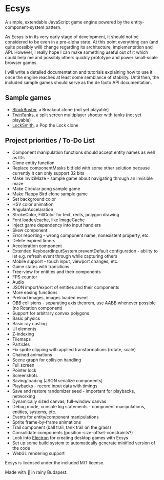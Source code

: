 # Ecsys
A simple, extendable JavaScript game engine powered by the entity-component-system pattern.

As Ecsys is in its very early stage of development, it should not be considered to be even in a pre-alpha state. At this point everything can (and quite possibly will) change regarding its architecture, implementation and API. However, I really hope I can make something useful out of it which could help me and possibly others quickly prototype and power small-scale browser games.

I will write a detailed documentation and tutorials explaining how to use it once the engine reaches at least some semblance of stability. Until then, the included sample games should serve as the de facto API documentation.

## Sample games
- [BlockBuster](https://rawgit.com/attilahorvath/ecsys/master/samples/block_buster/block_buster.html), a Breakout clone (not yet playable)
- [TwinTanks](https://rawgit.com/attilahorvath/ecsys/master/samples/twin_tanks/twin_tanks.html), a split screen multiplayer shooter with tanks (not yet playable)
- [LockSmith](https://rawgit.com/attilahorvath/ecsys/master/samples/lock_smith/lock_smith.html), a Pop the Lock clone

## Project priorities / To-Do List
- Component manipulation functions should accept entity names as well as IDs
- Clone entity function
- Replace componentMasks bitfield with some other solution because currently it can only support 32 bits
- Make InviziMaze - sample game about navigating through an invisible maze
- Make Circular pong sample game
- Make Flappy Bird clone sample game
- Set background color
- HSV color animation
- AngularAccelaration
- StrokeColor, FillColor for text, rects, polygon drawing
- Font loader/cache, like ImageCache
- Inject game dependency into input handlers
- Skew component
- Error reporting - wrong component name, nonexistent property, etc.
- Delete expired timers
- Acceleration component
- Extended KeyboardInputSystem preventDefault configuration - ability to let e.g. refresh event through while capturing others
- Mobile support - touch input, viewport changes, etc.
- Game states with transitions
- Tree-view for entities and their components
- FPS counter
- Audio
- JSON import/export of entities and their components
- More easing functions
- Preload images, images loaded event
- OBB collisions - separating axis theorem, use AABB whenever possible (no Rotation component)
- Support for arbitrary convex polygons
- Basic physics
- Basic ray casting
- UI elements
- Z-indexing
- Tilemaps
- Particles
- Fix sprite clipping with applied transformations (rotate, scale)
- Chained animations
- Scene graph for collision handling
- Full screen
- Pointer lock
- Screenshots
- Saving/loading (JSON serialize components)
- Playbacks - record input data with timings
- Save and restore randomizer seed - important for playbacks, networking
- Dynamically sized canvas, full-window canvas
- Debug mode, console log statements - component manipulations, entities, systems, etc.
- Events for entity/component manipulations
- Sprite frame-by-frame animations
- Trail component (ball trail, tank trail on the grass)
- Consolidate components (position-size-offset-constraints?)
- Look into [Electron](https://github.com/atom/electron) for creating desktop games with Ecsys
- Set up some build system to automatically generate minified version of the code
- WebGL rendering support

Ecsys is licensed under the included MIT license.

Made with :beer: in rainy Budapest.

